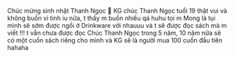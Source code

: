 Chúc mừng sinh nhật Thanh Ngọc 🎂
KG chúc Thanh Ngọc tuổi 19 thật vui và không buồn vì tinh iu nữa, t thấy m buồn nhiều qá huhu tọi m 
Mong là tụi mình sẽ sớm được ngồi ở Drinkware với nhauuu và t sẽ được đọc sách mà m viết !!! t vẫn chưa được đọc
Chúc Thanh Ngọc trong 5 năm, 10 năm nữa sẽ có một cuốn sách riêng cho mình và KG sẽ là người mua 100 cuốn đầu tiên hahaha
